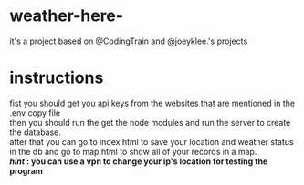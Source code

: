 # weather-here-
it's a project based on @CodingTrain and @joeyklee.'s projects

# instructions
fist you should get you api keys from the websites that are mentioned in the .env copy file</br>
then you should run the get the node modules and run the server to create the database.</br>
after that you can go to index.html to save your location and weather status in the db and go to map.html to show all of your records in a map.</br>
<b>*hint* : you can use a vpn to change your ip's location for testing the program</b>
